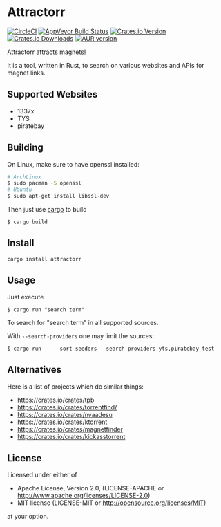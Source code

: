 # Attractorr

[![CircleCI](https://circleci.com/gh/rnestler/attractorr.svg?style=svg)](https://circleci.com/gh/rnestler/attractorr)
[![AppVeyor Build Status](https://ci.appveyor.com/api/projects/status/6xjt3r1l1hqbm116/branch/master?svg=true)](https://ci.appveyor.com/project/rnestler/attractorr)
[![Crates.io Version](https://img.shields.io/crates/v/attractorr.svg)](https://crates.io/crates/attractorr)
[![Crates.io Downloads](https://img.shields.io/crates/d/attractorr.svg)](https://crates.io/crates/attractorr)
[![AUR version](https://img.shields.io/aur/version/attractorr?label=AUR)](https://aur.archlinux.org/packages/attractorr)

Attractorr attracts magnets!

It is a tool, written in Rust, to search on various websites and APIs for
magnet links.

## Supported Websites

 * 1337x
 * TYS
 * piratebay

## Building

On Linux, make sure to have openssl installed:

```Bash
# ArchLinux
$ sudo pacman -S openssl
# Ubuntu
$ sudo apt-get install libssl-dev
```

Then just use [cargo](http://doc.crates.io/) to build

```
$ cargo build
```

## Install

```
cargo install attractorr
```

## Usage

Just execute

```
$ cargo run "search term"
```

To search for "search term" in all supported sources.

With `--search-providers` one may limit the sources:
```
$ cargo run -- --sort seeders --search-providers yts,piratebay test
```

## Alternatives

Here is a list of projects which do similar things:

 * https://crates.io/crates/tpb
 * https://crates.io/crates/torrentfind/
 * https://crates.io/crates/nyaadesu
 * https://crates.io/crates/ktorrent
 * https://crates.io/crates/magnetfinder
 * https://crates.io/crates/kickasstorrent

## License

Licensed under either of

 * Apache License, Version 2.0, (LICENSE-APACHE or http://www.apache.org/licenses/LICENSE-2.0)
 * MIT license (LICENSE-MIT or http://opensource.org/licenses/MIT)

at your option.
